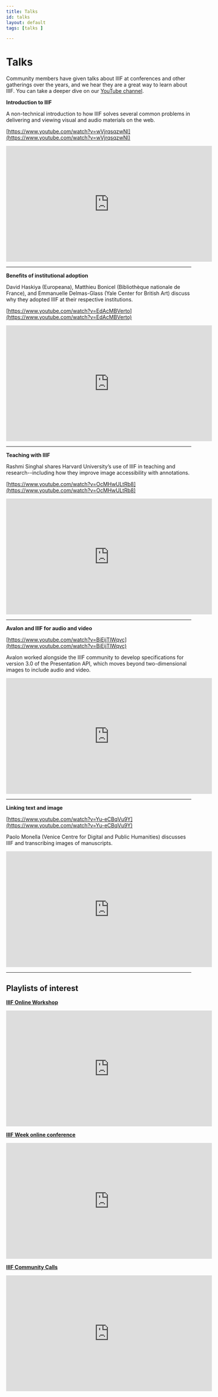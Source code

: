 ```yaml
---
title: Talks
id: talks
layout: default
tags: [talks ]

---
```


# Talks

Community members have given talks about IIIF at conferences and other gatherings over the years, and we hear they are a great way to learn about IIIF. You can take a deeper dive on our [YouTube channel](https://www.youtube.com/channel/UClcQIkLdYra7ZnOmMJnC5OA).

**Introduction to IIIF**

A non-technical introduction to how IIIF solves several common problems in delivering and viewing visual and audio materials on the web.

[https://www.youtube.com/watch?v=wVjrqsqzwNI](https://www.youtube.com/watch?v=wVjrqsqzwNI)

<iframe width="560" height="315" src="https://www.youtube-nocookie.com/embed/wVjrqsqzwNI" frameborder="0" allow="accelerometer; autoplay; encrypted-media; gyroscope; picture-in-picture" allowfullscreen></iframe>


---

**Benefits of institutional adoption**

David Haskiya (Europeana), Matthieu Bonicel (Bibliothèque nationale de France), and Emmanuelle Delmas-Glass (Yale Center for British Art) discuss why they adopted IIIF at their respective institutions.

[https://www.youtube.com/watch?v=EdAcMBVerto](https://www.youtube.com/watch?v=EdAcMBVerto)

<iframe width="560" height="315" src="https://www.youtube-nocookie.com/embed/EdAcMBVerto" frameborder="0" allow="accelerometer; autoplay; encrypted-media; gyroscope; picture-in-picture" allowfullscreen></iframe>

---

**Teaching with IIIF**

Rashmi Singhal shares Harvard University’s use of IIIF in teaching and research--including how they improve image accessibility with annotations.

[https://www.youtube.com/watch?v=OcMHwULtRb8](https://www.youtube.com/watch?v=OcMHwULtRb8)

<iframe width="560" height="315" src="https://www.youtube-nocookie.com/embed/OcMHwULtRb8" frameborder="0" allow="accelerometer; autoplay; encrypted-media; gyroscope; picture-in-picture" allowfullscreen></iframe>

---

**Avalon and IIIF for audio and video**

[https://www.youtube.com/watch?v=BiEijTlWqvc](https://www.youtube.com/watch?v=BiEijTlWqvc)

Avalon worked alongside the IIIF community to develop specifications for version 3.0 of the Presentation API, which moves beyond two-dimensional images to include audio and video.

<iframe width="560" height="315" src="https://www.youtube-nocookie.com/embed/BiEijTlWqvc" frameborder="0" allow="accelerometer; autoplay; encrypted-media; gyroscope; picture-in-picture" allowfullscreen></iframe>

---

**Linking text and image**

[https://www.youtube.com/watch?v=Yu-eCBqVu9Y](https://www.youtube.com/watch?v=Yu-eCBqVu9Y)

Paolo Monella (Venice Centre for Digital and Public Humanities) discusses IIIF and transcribing images of manuscripts.

<iframe width="560" height="315" src="https://www.youtube-nocookie.com/embed/Yu-eCBqVu9Y" frameborder="0" allow="accelerometer; autoplay; encrypted-media; gyroscope; picture-in-picture" allowfullscreen></iframe>

---

## Playlists of interest

[**IIIF Online Workshop**](https://youtu.be/uTZD0a4ofno?list=PLYPP1-8uH9c4oThYWbbOtTQA-3kPhTNp7)
<iframe width="560" height="315" src="https://www.youtube-nocookie.com/embed/videoseries?list=PLYPP1-8uH9c4oThYWbbOtTQA-3kPhTNp7" frameborder="0" allow="accelerometer; autoplay; encrypted-media; gyroscope; picture-in-picture" allowfullscreen></iframe>


[**IIIF Week online conference**](https://youtu.be/k1VsUZZTDNE?list=PLYPP1-8uH9c4QFWKf-dbv3Il4ukkuFAje)
<iframe width="560" height="315" src="https://www.youtube-nocookie.com/embed/videoseries?list=PLYPP1-8uH9c4QFWKf-dbv3Il4ukkuFAje" frameborder="0" allow="accelerometer; autoplay; encrypted-media; gyroscope; picture-in-picture" allowfullscreen></iframe>

[**IIIF Community Calls**](https://youtu.be/RDNWYrZrocw?list=PLYPP1-8uH9c6VZbIlaNSj1WV9AEAnkmGC)
<iframe width="560" height="315" src="https://www.youtube-nocookie.com/embed/videoseries?list=PLYPP1-8uH9c6VZbIlaNSj1WV9AEAnkmGC" frameborder="0" allow="accelerometer; autoplay; encrypted-media; gyroscope; picture-in-picture" allowfullscreen></iframe>
